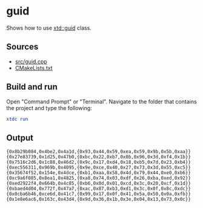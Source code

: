 # guid

Shows how to use [xtd::guid](https://gammasoft71.github.io/xtd/reference_guides/latest/structxtd_1_1guid.html) class.

## Sources

* [src/guid.cpp](src/guid.cpp)
* [CMakeLists.txt](CMakeLists.txt)

## Build and run

Open "Command Prompt" or "Terminal". Navigate to the folder that contains the project and type the following:

```cmake
xtdc run
```

## Output

```
{0x8b29b084,0x4be2,0x4a1d,{0x93,0x44,0x59,0xea,0x59,0x9b,0x5b,0xaa}}
{0x27e83739,0x1d25,0x47b0,{0xbc,0x22,0xb7,0x0b,0x96,0x3d,0xf4,0x1b}}
{0x7516c2d6,0x1c88,0x46d2,{0x9c,0x17,0xd4,0x18,0xb5,0x7d,0x23,0xb4}}
{0xec556311,0x969b,0x4095,{0x9e,0xce,0x40,0x27,0x73,0x3d,0x55,0xc5}}
{0x35674f52,0x154e,0x4dce,{0xb1,0xaa,0x58,0x4d,0x79,0x44,0xe0,0xb6}}
{0xc9a6f085,0x8ea1,0x4825,{0xa8,0x74,0x03,0xdf,0x26,0xba,0xed,0x92}}
{0xed2922f4,0x664b,0x4c85,{0xb6,0x0d,0x01,0xcd,0x3c,0x20,0xcf,0x1d}}
{0xbaed4d04,0x772f,0x47a7,{0xac,0x87,0xb3,0xd1,0x3c,0x0f,0x8c,0xdc}}
{0x0cba6b46,0xce6d,0x41c7,{0x99,0x17,0x0f,0x41,0x5a,0x50,0x0a,0xfb}}
{0x1e8e6ac6,0x163c,0x43d4,{0x9d,0x36,0x1b,0x3e,0x04,0x13,0x73,0x0c}}
```
